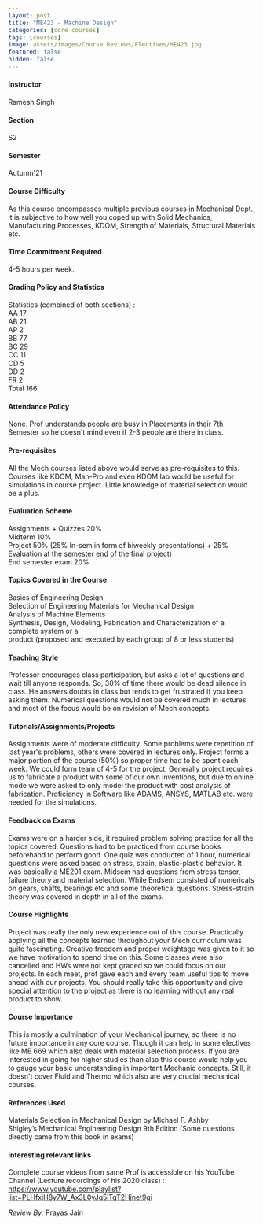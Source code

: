 ```yaml
---
layout: post
title: "ME423 - Machine Design"
categories: [core courses]
tags: [courses]
image: assets/images/Course Reviews/Electives/ME423.jpg
featured: false
hidden: false
---
```


#### Instructor
Ramesh Singh

#### Section
S2

#### Semester
Autumn'21

#### Course Difficulty
As this course encompasses multiple previous courses in Mechanical Dept., it is subjective to how well you coped up with Solid Mechanics, Manufacturing Processes, KDOM, Strength of Materials, Structural Materials etc.  

#### Time Commitment Required
4-5 hours per week.

#### Grading Policy and Statistics
Statistics (combined of both sections)  :  
AA	17  
AB	21  
AP	2  
BB	77  
BC	29  
CC	11  
CD	5  
DD	2  
FR	2  
Total	166

#### Attendance Policy
None. Prof understands people are busy in Placements in their 7th Semester so he doesn't mind even if 2-3 people are there in class. 

#### Pre-requisites
All the Mech courses listed above would serve as pre-requisites to this. Courses like KDOM, Man-Pro and even KDOM lab would be useful for simulations in course project. Little knowledge of material selection would be a plus.

#### Evaluation Scheme
Assignments + Quizzes 20%  
Midterm 10%  
Project 50% (25% In-sem in form of biweekly presentations) + 25% Evaluation at the semester end of the final project)  
End semester exam 20% 

#### Topics Covered in the Course
Basics of Engineering Design  
Selection of Engineering Materials for Mechanical Design  
Analysis of Machine Elements  
Synthesis, Design, Modeling, Fabrication and Characterization of a complete system or a   
product (proposed and executed by each group of 8 or less students)

#### Teaching Style
Professor encourages class participation, but asks a lot of questions and wait till anyone responds. So, 30% of time there would be dead silence in class. He answers doubts in class but tends to get frustrated if you keep asking them. Numerical questions would not be covered much in lectures and most of the focus would be on revision of Mech concepts.

#### Tutorials/Assignments/Projects
Assignments were of moderate difficulty. Some problems were repetition of last year's problems, others were covered in lectures only. Project forms a major portion of the course (50%) so proper time had to be spent each week. We could form team of 4-5 for the project. Generally project requires us to fabricate a product with some of our own inventions, but due to online mode we were asked to only model the product with cost analysis of fabrication. Proficiency in Software like ADAMS, ANSYS, MATLAB etc. were needed for the simulations. 

#### Feedback on Exams
Exams were on a harder side, it required problem solving practice for all the topics covered. Questions had to be practiced from course books beforehand to perform good. One quiz was conducted of 1 hour, numerical questions were asked based on stress, strain, elastic-plastic behavior. It was basically a ME201 exam. Midsem had questions from stress tensor, failure theory and material selection. While Endsem consisted of numericals on gears, shafts, bearings etc and some theoretical questions. Stress-strain theory was covered in depth in all of the exams.  

#### Course Highlights
Project was really the only new experience out of this course. Practically applying all the concepts learned throughout your Mech curriculum was quite fascinating. Creative freedom and proper weightage was given to it so we have motivation to spend time on this. Some classes were also cancelled and HWs were not kept graded so we could focus on our projects. In each meet, prof gave each and every team useful tips to move ahead with our projects. You should really take this opportunity and give special attention to the project as there is no learning without any real product to show.

#### Course Importance
This is mostly a culmination of your Mechanical journey, so there is no future importance in any core course. Though it can help in some electives like ME 669 which also deals with material selection process. If you are interested in going for higher studies than also this course would help you to gauge your basic understanding in important Mechanic concepts. Still, it doesn't cover Fluid and Thermo which also are very crucial mechanical courses.

#### References Used
Materials Selection in Mechanical Design by Michael F. Ashby  
Shigley’s Mechanical Engineering Design 9th Edition (Some questions directly came from this book in exams)

#### Interesting relevant links
Complete course videos from same Prof is accessible on his YouTube Channel (Lecture recordings of his 2020 class) : https://www.youtube.com/playlist?list=PLHfxjH8y7W_Ax3L0yJq5iTqT2Hjnet9gi

*Review By:* Prayas Jain
